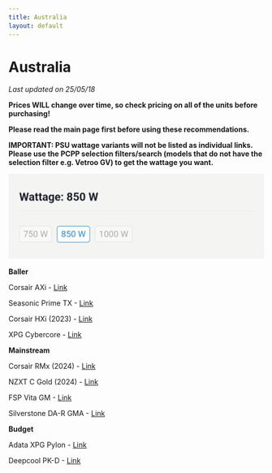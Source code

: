 ```yaml
---
title: Australia
layout: default
---
```


# Australia 

*Last updated on 25/05/18*

**Prices WILL change over time, so check pricing on all of the units before purchasing!**

**Please read the main page first before using these recommendations.**

**IMPORTANT: PSU wattage variants will not be listed as individual links. Please use the PCPP selection filters/search (models that do not have the selection filter e.g. Vetroo GV) to get the wattage you want.**

![wattageselection](Screenshot_20250506-224510.png)

**Baller**

Corsair AXi - [Link](https://au.pcpartpicker.com/product/cJbwrH/corsair-ax1600i-1600-w-80-titanium-certified-fully-modular-atx-power-supply-cp-9020087-na)

Seasonic Prime TX - [Link](https://au.pcpartpicker.com/product/64NYcf/seasonic-prime-tx-1600-atx-31-1600-w-80-titanium-certified-fully-modular-atx-power-supply-atx3-prime-tx-1600)

Corsair HXi (2023) - [Link](https://au.pcpartpicker.com/product/fGgrxr/corsair-hx1200i-1200-w-80-platinum-certified-fully-modular-atx-power-supply-cp-9020281-na)

XPG Cybercore - [Link](https://au.pcpartpicker.com/product/QKmNnQ/adata-xpg-cybercore-ii-1000-w-80-platinum-certified-fully-modular-atx-power-supply-cybercoreii1000p-bkcus)

**Mainstream**

Corsair RMx (2024) - [Link](https://au.pcpartpicker.com/product/vY4Zxr/corsair-rm850x-2024-850-w-fully-modular-atx-power-supply-cp-9020270-na)

NZXT C Gold (2024) - [Link](https://au.pcpartpicker.com/product/qDLdnQ/nzxt-c850-2024-850-w-80-gold-certified-fully-modular-atx-power-supply-pa-8g2bb-us)


FSP Vita GM - [Link](https://au.pcpartpicker.com/product/9ktLrH/fsp-group-vita-850gm-850-w-80-gold-certified-fully-modular-atx-power-supply-vita-850gm)

Silverstone DA-R GMA - [Link](https://au.pcpartpicker.com/product/F39wrH/silverstone-da850r-gma-850-w-80-gold-certified-fully-modular-atx-power-supply-sst-da850r-gma)

**Budget**

Adata XPG Pylon - [Link](https://au.pcpartpicker.com/product/NJzFf7/adata-xpg-pylon-550-w-80-bronze-certified-atx-power-supply-pylon550b-bkcus)

Deepcool PK-D - [Link](https://au.pcpartpicker.com/product/GBjRsY/deepcool-pk650d-650-w-80-bronze-certified-atx-power-supply-r-pk650d-fa0b-us)
